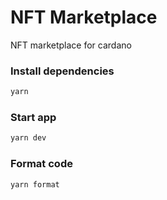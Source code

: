 # NFT Marketplace

NFT marketplace for cardano

### Install dependencies

```bash
yarn
```

### Start app

```bash
yarn dev
```

### Format code

```bash
yarn format
```
